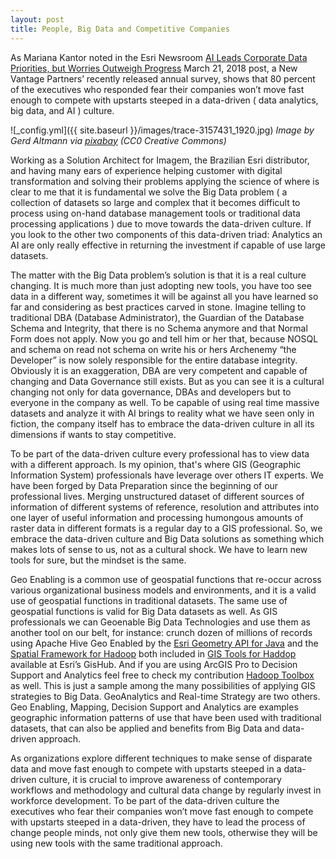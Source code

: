 ```yaml
---
layout: post
title: People, Big Data and Competitive Companies
---
```


As Mariana Kantor noted in the Esri Newsroom [AI Leads Corporate Data Priorities, but Worries Outweigh Progress]( https://www.esri.com/about/newsroom/publications/wherenext/business-executives-and-ai/?adumkts=branding&aduc=social&adum=external&aduSF=linkedin&aduca=m18wherenext&aduco=execs_and_AI&adut=social_team&adbsc=social_20180326_2227211&adbid=6384051703582461952&adbpl=li&adbpr=5311) March 21, 2018 post, a New Vantage Partners’ recently released annual survey, shows that 80 percent of the executives who responded fear their companies won’t move fast enough to compete with upstarts steeped in a data-driven ( data analytics, big data, and AI ) culture.

![_config.yml]({{ site.baseurl }}/images/trace-3157431_1920.jpg)
*Image by Gerd Altmann via [pixabay](https://pixabay.com/pt/rastreamento-bordo-tecnologia-3157431/) (CC0 Creative Commons)*

Working as a Solution Architect for Imagem, the Brazilian Esri distributor, and having many ears of experience helping customer with digital transformation and solving their problems applying the science of where is clear to me that it is fundamental we solve the Big Data problem ( a collection of datasets so large and complex that it becomes difficult to process using on-hand database management tools or traditional data processing applications ) due to move towards the data-driven culture. If you look to the other two components of this data-driven triad: Analytics an AI are only really effective in returning the investment if capable of use large datasets. 

The matter with the Big Data problem’s solution is that  it is a real culture changing.  It is much more than just adopting new tools, you have too see data in a different way, sometimes it will be against all you have learned so far and considering as best practices carved in stone.  Imagine telling to traditional DBA (Database Administrator), the Guardian of the Database Schema and Integrity, that there is no Schema anymore and that Normal Form does not apply. Now you go and tell him or her that, because NOSQL and  schema on read not schema on write his or hers Archenemy “the Developer” is now solely responsible for the entire database integrity.  Obviously it is an exaggeration, DBA are very competent and capable of changing and Data Governance still exists. But as you can see it is a cultural changing not only for data governance, DBAs and developers but to everyone in the company as well. To be capable of using real time massive datasets and analyze it with AI brings to reality what we have seen only in fiction, the company itself has to embrace the data-driven culture in all its dimensions if wants to stay competitive.

To be part of the data-driven culture every professional has to view data with a different approach. Is my opinion, that's where GIS (Geographic Information System) professionals have leverage over others IT experts.  We have been forged by Data Preparation since the beginning of our professional lives. Merging unstructured dataset of different sources of information of different systems of reference, resolution and attributes into one layer of useful information and processing humongous amounts of raster data in different formats is a regular day to a GIS professional. So, we embrace the data-driven culture and Big Data solutions as something which makes lots of sense to us, not as a cultural shock.  We have to learn new tools for sure, but the mindset is the same.

Geo Enabling is a common use of geospatial functions that re-occur across various organizational business models and 
environments, and it is a valid use of geospatial functions in traditional datasets. The same use of geospatial functions is valid for Big Data datasets as well. As GIS professionals we can Geoenable Big Data Technologies and use them as another tool on our belt, for instance: crunch dozen of millions of records using Apache Hive Geo Enabled by the [Esri Geometry API for Java](https://github.com/Esri/geometry-api-java) and  the [Spatial Framework for Hadoop](https://github.com/Esri/spatial-framework-for-hadoop) both included in [GIS Tools for Haddop](http://esri.github.io/gis-tools-for-hadoop/ ) available at Esri’s GisHub.  And if you are using ArcGIS Pro to Decision Support and Analytics feel free to check my contribution [Hadoop Toolbox](https://github.com/carloseduardotoledo/bigdata_arctoolbox/tree/master/hdfs) as well.  This is just a sample among the many possibilities of applying GIS strategies to Big Data. GeoAnalytics and Real-time Strategy are two others. Geo Enabling, Mapping, Decision Support and Analytics are examples geographic information patterns of use that have been used with traditional  datasets, that can also be applied and benefits from Big Data and data-driven approach.

As organizations explore different techniques to make sense of disparate data and move fast enough to compete with upstarts steeped in a data-driven culture, it is crucial to improve awareness of contemporary workflows and methodology and cultural data change by regularly invest in workforce development. To be part of the data-driven culture the executives who fear their companies won’t move fast enough to compete with upstarts steeped in a data-driven, they have to lead the process of change people minds, not only give them new tools, otherwise they will be using new tools with the same traditional approach.
